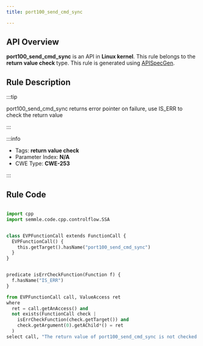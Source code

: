 ```yaml
---
title: port100_send_cmd_sync

---
```



## API Overview
**port100_send_cmd_sync** is an API in **Linux kernel**. This rule belongs to the **return value check** type. This rule is generated using [APISpecGen](../../tools/APISpecGen).
## Rule Description

:::tip

port100_send_cmd_sync returns error pointer on failure, use IS_ERR to check the return value

:::

:::info

- Tags: **return value check**
- Parameter Index: **N/A**
- CWE Type: **CWE-253**

:::

## Rule Code
```python

import cpp
import semmle.code.cpp.controlflow.SSA


class EVPFunctionCall extends FunctionCall {
  EVPFunctionCall() {
    this.getTarget().hasName("port100_send_cmd_sync")
  }
}


predicate isErrCheckFunction(Function f) {
  f.hasName("IS_ERR") 
}

from EVPFunctionCall call, ValueAccess ret
where
  ret = call.getAnAccess() and
  not exists(FunctionCall check |
    isErrCheckFunction(check.getTarget()) and
    check.getArgument(0).getAChild*() = ret
  )
select call, "The return value of port100_send_cmd_sync is not checked with IS_ERR."
    
```